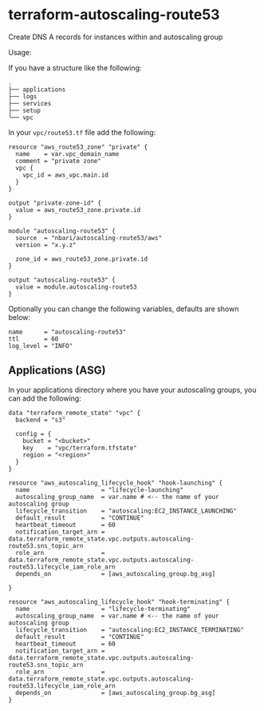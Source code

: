 # terraform-autoscaling-route53

Create DNS A records for instances within and autoscaling group

Usage:

If you have a structure like the following:

```
.
├── applications
├── logs
├── services
├── setup
└── vpc
```

In your `vpc/route53.tf` file add the following:

```hcl
resource "aws_route53_zone" "private" {
  name    = var.vpc_domain_name
  comment = "private zone"
  vpc {
    vpc_id = aws_vpc.main.id
  }
}

output "private-zone-id" {
  value = aws_route53_zone.private.id
}

module "autoscaling-route53" {
  source  = "nbari/autoscaling-route53/aws"
  version = "x.y.z"

  zone_id = aws_route53_zone.private.id
}

output "autoscaling-route53" {
  value = module.autoscaling-route53
}
```

Optionally you can change the following variables, defaults are shown below:

```hcl
name      = "autoscaling-route53"
ttl       = 60
log_level = "INFO"
```

## Applications (ASG)

In your applications directory where you have your autoscaling groups, you can add the following:

```hcl
data "terraform_remote_state" "vpc" {
  backend = "s3"

  config = {
    bucket = "<bucket>"
    key    = "vpc/terraform.tfstate"
    region = "<region>"
  }
}

resource "aws_autoscaling_lifecycle_hook" "hook-launching" {
  name                    = "lifecycle-launching"
  autoscaling_group_name  = var.name # <-- the name of your autoscaling group
  lifecycle_transition    = "autoscaling:EC2_INSTANCE_LAUNCHING"
  default_result          = "CONTINUE"
  heartbeat_timeout       = 60
  notification_target_arn = data.terraform_remote_state.vpc.outputs.autoscaling-route53.sns_topic_arn
  role_arn                = data.terraform_remote_state.vpc.outputs.autoscaling-route53.lifecycle_iam_role_arn
  depends_on              = [aws_autoscaling_group.bg_asg]

}

resource "aws_autoscaling_lifecycle_hook" "hook-terminating" {
  name                    = "lifecycle-terminating"
  autoscaling_group_name  = var.name # <-- the name of your autoscaling group
  lifecycle_transition    = "autoscaling:EC2_INSTANCE_TERMINATING"
  default_result          = "CONTINUE"
  heartbeat_timeout       = 60
  notification_target_arn = data.terraform_remote_state.vpc.outputs.autoscaling-route53.sns_topic_arn
  role_arn                = data.terraform_remote_state.vpc.outputs.autoscaling-route53.lifecycle_iam_role_arn
  depends_on              = [aws_autoscaling_group.bg_asg]
}
```
